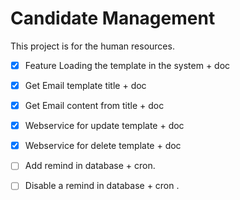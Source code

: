 # Candidate Management
This project is for the human resources.

- [X] Feature Loading the template in the system + doc
- [X] Get Email template title + doc
- [X] Get Email content from title + doc
- [X] Webservice for update template + doc
- [X] Webservice for delete template + doc
- [ ] Add remind in database + cron.
- [ ] Disable a remind in database + cron .


